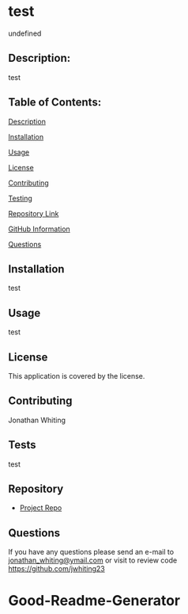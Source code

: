 # **test**

  undefined

  ## Description:
  test

  ## Table of Contents:
  
[Description](#description)
  
[Installation](#installation)
  
[Usage](#usage)
  
[License](#license)
  
[Contributing](#contributing)
  
[Testing](#tests)
  
[Repository Link](#repo)
  
[GitHub Information](#githubUsername)
  
[Questions](##questions)
  
  ## Installation
  test

  ## Usage
  test

  ## License 
  
  This application is covered by the  license.

  ## Contributing 
  Jonathan Whiting

  ## Tests
  test

  ## Repository
  - [Project Repo](github.com/jwhiting23/Good-Readme-Generator)

  ## Questions
  If you have any questions please send an e-mail to jonathan_whiting@ymail.com or visit to review code https://github.com/jwhiting23

# Good-Readme-Generator
